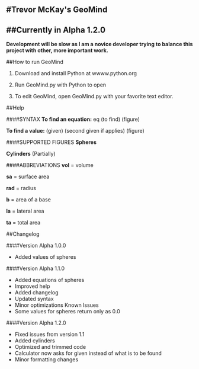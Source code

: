 #Trevor McKay's GeoMind
-------------------------------------------------------------------------------

##Currently in Alpha 1.2.0
-------------------------------------------------------------------------------

**Development will be slow as I am a novice developer trying to balance this project with other, more important work.**

##How to run GeoMind
       
1) Download and install Python at wwww.python.org

2) Run GeoMind.py with Python to open

3) To edit GeoMind, open GeoMind.py with your favorite text editor.

##Help

####SYNTAX 
**To find an equation:** eq (to find) (figure)

**To find a value:** (given) (second given if applies) (figure)
      
####SUPPORTED FIGURES 
**Spheres** 

**Cylinders** (Partially) 
      
####ABBREVIATIONS 
**vol** = volume 

**sa** = surface area 

**rad** = radius 

**b** = area of a base 

**la** = lateral area 

**ta** = total area 

##Changelog

####Version Alpha 1.0.0 
- Added values of spheres 
          
####Version Alpha 1.1.0 
- Added equations of spheres 
- Improved help 
- Added changelog 
- Updated syntax 
- Minor optimizations 
 Known Issues 
- Some values for spheres return only as 0.0 
          
####Version Alpha 1.2.0 
- Fixed issues from version 1.1 
- Added cylinders 
- Optimized and trimmed code 
- Calculator now asks for given instead of what is to be found 
- Minor formatting changes 
